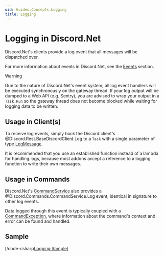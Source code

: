 ```yaml
---
uid: Guides.Concepts.Logging
title: Logging
---
```


# Logging in Discord.Net

Discord.Net's clients provide a log event that all messages will be
dispatched over.

For more information about events in Discord.Net, see the [Events]
section.

[Events]: xref:Guides.Concepts.Events

> [!WARNING]
> Due to the nature of Discord.Net's event system, all log event
> handlers will be executed synchronously on the gateway thread. If your
> log output will be dumped to a Web API (e.g. Sentry), you are advised
> to wrap your output in a `Task.Run` so the gateway thread does not
> become blocked while waiting for logging data to be written.

## Usage in Client(s)

To receive log events, simply hook the Discord client's @Discord.Rest.BaseDiscordClient.Log
to a `Task` with a single parameter of type [LogMessage].

It is recommended that you use an established function instead of a
lambda for handling logs, because most addons accept a reference
to a logging function to write their own messages.

[LogMessage]: xref:Discord.LogMessage

## Usage in Commands

Discord.Net's [CommandService] also provides a @Discord.Commands.CommandService.Log
event, identical in signature to other log events.

Data logged through this event is typically coupled with a
[CommandException], where information about the command's context
and error can be found and handled.

[CommandService]: xref:Discord.Commands.CommandService
[CommandException]: xref:Discord.Commands.CommandException

## Sample

[!code-csharp[Logging Sample](samples/logging.cs)]
